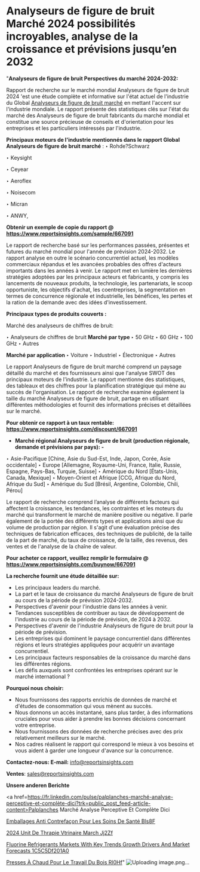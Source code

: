 # Analyseurs de figure de bruit Marché 2024 possibilités incroyables, analyse de la croissance et prévisions jusqu’en 2032

"<strong>Analyseurs de figure de bruit Perspectives du marché 2024-2032:</strong>

Rapport de recherche sur le marché mondial Analyseurs de figure de bruit 2024 'est une étude complète et informative sur l'état actuel de l'industrie du Global <a href=https://www.reportsinsights.com/sample/667091>Analyseurs de figure de bruit marché</a> en mettant l'accent sur l'industrie mondiale. Le rapport présente des statistiques clés sur l'état du marché des Analyseurs de figure de bruit fabricants du marché mondial et constitue une source précieuse de conseils et d'orientation pour les entreprises et les particuliers intéressés par l'industrie.

<strong>Principaux moteurs de l'industrie mentionnés dans le rapport Global Analyseurs de figure de bruit marché</strong> :
‣ Rohde?Schwarz

‣ Keysight

‣ Ceyear

‣ Aeroflex

‣ Noisecom

‣ Micran

‣ ANWY,

<strong>Obtenir un exemple de copie du rapport @ <a href=https://www.reportsinsights.com/sample/667091>https://www.reportsinsights.com/sample/667091</a></strong>

Le rapport de recherche basé sur les performances passées, présentes et futures du marché mondial pour l'année de prévision 2024-2032. Le rapport analyse en outre le scénario concurrentiel actuel, les modèles commerciaux répandus et les avancées probables des offres d'acteurs importants dans les années à venir. Le rapport met en lumière les dernières stratégies adoptées par les principaux acteurs et fabricants, y compris les lancements de nouveaux produits, la technologie, les partenariats, le scoop opportuniste, les objectifs d'achat, les coentreprises, la segmentation en termes de concurrence régionale et industrielle, les bénéfices, les pertes et la ration de la demande avec des idées d'investissement.

<strong>Principaux types de produits couverts :</strong>

Marché des analyseurs de chiffres de bruit:

‣  Analyseurs de chiffres de bruit <strong> Marché <strong> par type </strong> </strong>
‣ 50 GHz
‣ 60 GHz
‣ 100 GHz
‣ Autres

<strong>Marché par application </strong>
‣ Voiture
‣ Industriel
‣ Électronique
‣ Autres

Le rapport Analyseurs de figure de bruit marché comprend un paysage détaillé du marché et des fournisseurs ainsi que l'analyse SWOT des principaux moteurs de l'industrie. Le rapport mentionne des statistiques, des tableaux et des chiffres pour la planification stratégique qui mène au succès de l'organisation. Le rapport de recherche examine également la taille du marché Analyseurs de figure de bruit, partage en utilisant différentes méthodologies et fournit des informations précises et détaillées sur le marché.

<strong>Pour obtenir ce rapport à un taux rentable: <a href=https://www.reportsinsights.com/discount/667091>https://www.reportsinsights.com/discount/667091</a></strong>
<ul>
  <li><strong>Marché régional Analyseurs de figure de bruit (production régionale, demande et prévisions par pays): -</strong></li>
</ul>
‣ Asie-Pacifique [Chine, Asie du Sud-Est, Inde, Japon, Corée, Asie occidentale]
‣ Europe [Allemagne, Royaume-Uni, France, Italie, Russie, Espagne, Pays-Bas, Turquie, Suisse]
‣ Amérique du Nord [États-Unis, Canada, Mexique]
‣ Moyen-Orient et Afrique [CCG, Afrique du Nord, Afrique du Sud]
‣ Amérique du Sud [Brésil, Argentine, Colombie, Chili, Pérou]

Le rapport de recherche comprend l’analyse de différents facteurs qui affectent la croissance, les tendances, les contraintes et les moteurs du marché qui transforment le marché de manière positive ou négative. Il parle également de la portée des différents types et applications ainsi que du volume de production par région. Il s'agit d'une évaluation précise des techniques de fabrication efficaces, des techniques de publicité, de la taille de la part de marché, du taux de croissance, de la taille, des revenus, des ventes et de l'analyse de la chaîne de valeur.

<strong>Pour acheter ce rapport, veuillez remplir le formulaire @   <a href=https://www.reportsinsights.com/buynow/667091>https://www.reportsinsights.com/buynow/667091</a></strong>

<strong>La recherche fournit une étude détaillée sur:</strong>
<ul>
  <li>Les principaux leaders du marché.</li>
  <li>La part et le taux de croissance du marché Analyseurs de figure de bruit au cours de la période de prévision 2024-2032.</li>
  <li>Perspectives d'avenir pour l'industrie dans les années à venir.</li>
  <li>Tendances susceptibles de contribuer au taux de développement de l'industrie au cours de la période de prévision, de 2024 à 2032.</li>
  <li>Perspectives d'avenir de l'industrie Analyseurs de figure de bruit pour la période de prévision.</li>
  <li>Les entreprises qui dominent le paysage concurrentiel dans différentes régions et leurs stratégies appliquées pour acquérir un avantage concurrentiel.</li>
  <li>Les principaux facteurs responsables de la croissance du marché dans les différentes régions.</li>
  <li>Les défis auxquels sont confrontées les entreprises opérant sur le marché international ?</li>
</ul>
<strong>Pourquoi nous choisir:</strong>
<ul>
  <li>Nous fournissons des rapports enrichis de données de marché et d'études de consommation qui vous mènent au succès.</li>
  <li>Nous donnons un accès instantané, sans plus tarder, à des informations cruciales pour vous aider à prendre les bonnes décisions concernant votre entreprise.</li>
  <li>Nous fournissons des données de recherche précises avec des prix relativement meilleurs sur le marché.</li>
  <li>Nos cadres réalisent le rapport qui correspond le mieux à vos besoins et vous aident à garder une longueur d'avance sur la concurrence.</li>
</ul>
<strong>Contactez-nous:
</strong><strong>E-mail:</strong> <a href=mailto:info@reportsinsights.com>info@reportsinsights.com</a>

<strong>Ventes</strong>: <a href=mailto:sales@reportsinsights.com>sales@reportsinsights.com</a>

<strong>Unsere anderen Berichte</strong>

<a href=https://fr.linkedin.com/pulse/palplanches-marché-analyse-perceptive-et-complète-dici?trk=public_post_feed-article-content>Palplanches Marché Analyse Perceptive Et Complète Dici</a>

<a href=https://fr.linkedin.com/pulse/emballages-anti-contrefaçon-pour-les-soins-de-santé-bls8f/>Emballages Anti Contrefaçon Pour Les Soins De Santé Bls8F</a>

<a href=https://www.linkedin.com/pulse/2024-unit%C3%A9-de-th%C3%A9rapie-v%C3%A9t%C3%A9rinaire-march%C3%A9-jj2zf/>2024 Unit De Thrapie Vtrinaire March Jj2Zf</a>

<a href=https://medium.com/@patelamau/fluorine-refrigerants-markets-with-key-trends-growth-drivers-and-market-forecasts-1c5c5df201a0>Fluorine Refrigerants Markets With Key Trends Growth Drivers And Market Forecasts 1C5C5Df201A0</a>

<a href=https://fr.linkedin.com/pulse/presses-à-chaud-pour-le-travail-du-bois-rl0hf/>Presses À Chaud Pour Le Travail Du Bois Rl0Hf</a>"
![Uploading image.png…]()
